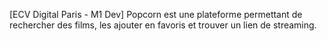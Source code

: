 [ECV Digital Paris - M1 Dev] Popcorn est une plateforme permettant de rechercher des films, les ajouter en favoris et trouver un lien de streaming.
